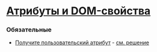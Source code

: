 # [Атрибуты и DOM-свойства](https://learn.javascript.ru/attributes-and-custom-properties)

### Обязательные
 
* [Получите пользовательский атрибут](https://learn.javascript.ru/task/get-user-attribute) - [см. решение](http://plnkr.co/edit/Zx9Cqnf98XmFIdTzMksN?p=preview)
